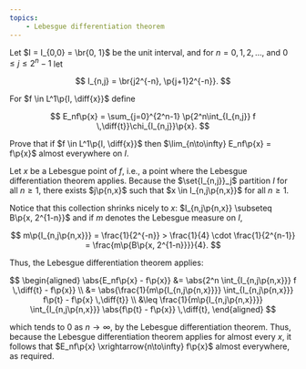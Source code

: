 ```yaml
---
topics:
    - Lebesgue differentiation theorem
---
```


<problem>

Let $I = I_{0,0} = \br{0, 1}$ be the unit interval, and for $n = 0, 1, 2, \ldots,$ and $0 \leq j \leq 2^n - 1$ let

$$
I_{n,j} = \br{j2^{-n}, \p{j+1}2^{-n}}.
$$

For $f \in L^1\p{I, \diff{x}}$ define

$$
E_nf\p{x} = \sum_{j=0}^{2^n-1} \p{2^n\int_{I_{n,j}} f \,\diff{t}}\chi_{I_{n,j}}\p{x}.
$$

Prove that if $f \in L^1\p{I, \diff{x}}$ then $\lim_{n\to\infty} E_nf\p{x} = f\p{x}$ almost everywhere on $I$.

</problem>

<solution>

Let $x$ be a Lebesgue point of $f$, i.e., a point where the Lebesgue differentiation theorem applies. Because the $\set{I_{n,j}}_j$ partition $I$ for all $n \geq 1$, there exists $j\p{n,x}$ such that $x \in I_{n,j\p{n,x}}$ for all $n \geq 1$.

Notice that this collection shrinks nicely to $x$: $I_{n,j\p{n,x}} \subseteq B\p{x, 2^{1-n}}$ and if $m$ denotes the Lebesgue measure on $I$,

$$
m\p{I_{n,j\p{n,x}}}
    = \frac{1}{2^{-n}}
    > \frac{1}{4} \cdot \frac{1}{2^{n-1}}
    = \frac{m\p{B\p{x, 2^{1-n}}}}{4}.
$$

Thus, the Lebesgue differentiation theorem applies:

$$
\begin{aligned}
    \abs{E_nf\p{x} - f\p{x}}
        &= \abs{2^n \int_{I_{n,j\p{n,x}}} f \,\diff{t} - f\p{x}} \\
        &= \abs{\frac{1}{m\p{I_{n,j\p{n,x}}}} \int_{I_{n,j\p{n,x}}} f\p{t} - f\p{x} \,\diff{t}} \\
        &\leq \frac{1}{m\p{I_{n,j\p{n,x}}}} \int_{I_{n,j\p{n,x}}} \abs{f\p{t} - f\p{x}} \,\diff{t},
\end{aligned}
$$

which tends to $0$ as $n \to \infty$, by the Lebesgue differentiation theorem. Thus, because the Lebesgue differentiation theorem applies for almost every $x$, it follows that $E_nf\p{x} \xrightarrow{n\to\infty} f\p{x}$ almost everywhere, as required.

</solution>
